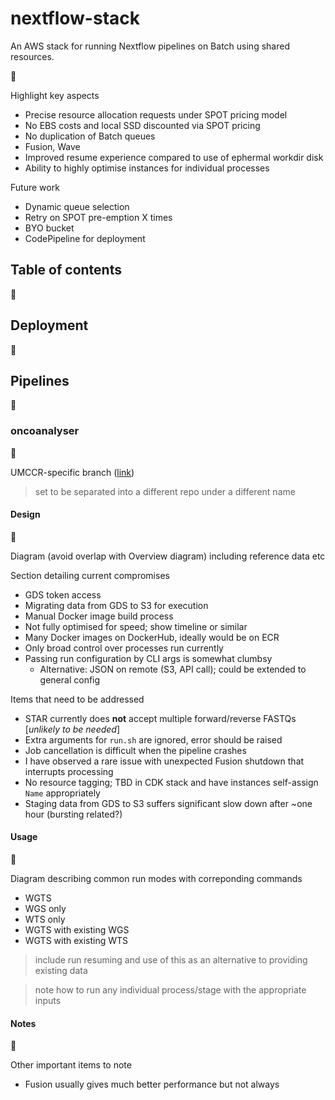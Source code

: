 # nextflow-stack

An AWS stack for running Nextflow pipelines on Batch using shared resources.

🚧

Highlight key aspects

* Precise resource allocation requests under SPOT pricing model
* No EBS costs and local SSD discounted via SPOT pricing
* No duplication of Batch queues
* Fusion, Wave
* Improved resume experience compared to use of ephermal workdir disk
* Ability to highly optimise instances for individual processes

Future work

* Dynamic queue selection
* Retry on SPOT pre-emption X times
* BYO bucket
* CodePipeline for deployment

## Table of contents

🚧

## Deployment

🚧

## Pipelines

🚧

### oncoanalyser

🚧

UMCCR-specific branch ([link](https://github.com/scwatts/oncoanalyser/tree/umccr))

> set to be separated into a different repo under a different name

#### Design

🚧

Diagram (avoid overlap with Overview diagram) including reference data etc

Section detailing current compromises

* GDS token access
* Migrating data from GDS to S3 for execution
* Manual Docker image build process
* Not fully optimised for speed; show timeline or similar
* Many Docker images on DockerHub, ideally would be on ECR
* Only broad control over processes run currently
* Passing run configuration by CLI args is somewhat clumbsy
  * Alternative: JSON on remote (S3, API call); could be extended to general config

Items that need to be addressed

* STAR currently does **not** accept multiple forward/reverse FASTQs [*unlikely to be needed*]
* Extra arguments for `run.sh` are ignored, error should be raised
* Job cancellation is difficult when the pipeline crashes
* I have observed a rare issue with unexpected Fusion shutdown that interrupts processing
* No resource tagging; TBD in CDK stack and have instances self-assign `Name` appropriately
* Staging data from GDS to S3 suffers significant slow down after ~one hour (bursting related?)

#### Usage

🚧

Diagram describing common run modes with correponding commands

* WGTS
* WGS only
* WTS only
* WGTS with existing WGS
* WGTS with existing WTS

> include run resuming and use of this as an alternative to providing existing data

> note how to run any individual process/stage with the appropriate inputs

#### Notes

🚧

Other important items to note

* Fusion usually gives much better performance but not always
